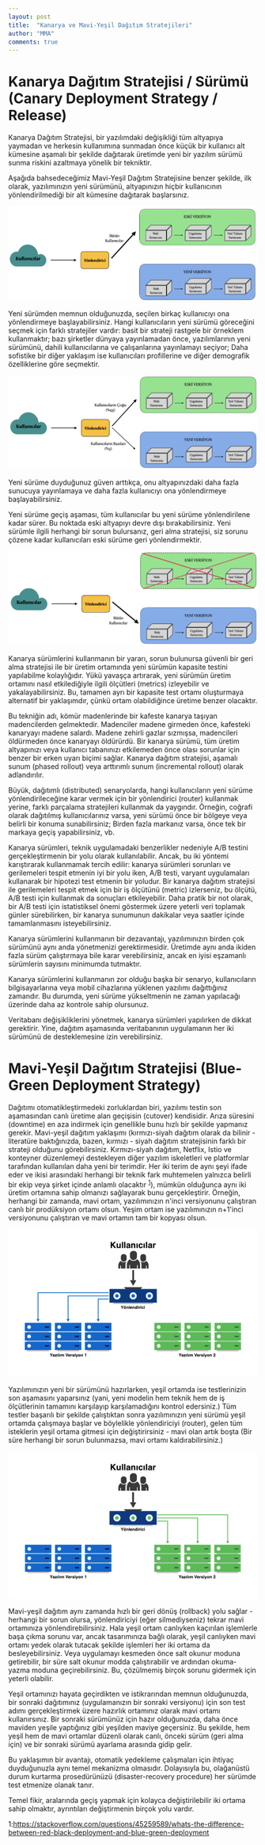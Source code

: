 ```yaml
---
layout: post
title:  "Kanarya ve Mavi-Yeşil Dağıtım Stratejileri"
author: "MMA"
comments: true
---
```


# Kanarya Dağıtım Stratejisi / Sürümü (Canary Deployment Strategy / Release)

Kanarya Dağıtım Stratejisi, bir yazılımdaki değişikliği tüm altyapıya yaymadan ve herkesin kullanımına sunmadan önce küçük bir kullanıcı alt kümesine aşamalı bir şekilde dağıtarak üretimde yeni bir yazılım sürümü sunma riskini azaltmaya yönelik bir tekniktir.

Aşağıda bahsedeceğimiz Mavi-Yeşil Dağıtım Stratejisine benzer şekilde, ilk olarak, yazılımınızın yeni sürümünü, altyapınızın hiçbir kullanıcının yönlendirilmediği bir alt kümesine dağıtarak başlarsınız.

![](https://github.com/mmuratarat/turkish/blob/master/_posts/images/canary_1.png?raw=true)

Yeni sürümden memnun olduğunuzda, seçilen birkaç kullanıcıyı ona yönlendirmeye başlayabilirsiniz. Hangi kullanıcıların yeni sürümü göreceğini seçmek için farklı stratejiler vardır: basit bir strateji rastgele bir örneklem kullanmaktır; bazı şirketler dünyaya yayınlamadan önce, yazılımlarının yeni sürümünü, dahili kullanıcılarına ve çalışanlarına yayınlamayı seçiyor; Daha sofistike bir diğer yaklaşım ise kullanıcıları profillerine ve diğer demografik özelliklerine göre seçmektir.

![](https://github.com/mmuratarat/turkish/blob/master/_posts/images/canary_2.png?raw=true)

Yeni sürüme duyduğunuz güven arttıkça, onu altyapınızdaki daha fazla sunucuya yayınlamaya ve daha fazla kullanıcıyı ona yönlendirmeye başlayabilirsiniz.

Yeni sürüme geçiş aşaması, tüm kullanıcılar bu yeni sürüme yönlendirilene kadar sürer. Bu noktada eski altyapıyı devre dışı bırakabilirsiniz. Yeni sürümle ilgili herhangi bir sorun bulursanız, geri alma stratejisi, siz sorunu çözene kadar kullanıcıları eski sürüme geri yönlendirmektir.

![](https://github.com/mmuratarat/turkish/blob/master/_posts/images/canary_3.png?raw=true)

Kanarya sürümlerini kullanmanın bir yararı, sorun bulunursa güvenli bir geri alma stratejisi ile bir üretim ortamında yeni sürümün kapasite testini yapılabilme kolaylığıdır. Yükü yavaşça artırarak, yeni sürümün üretim ortamını nasıl etkilediğiyle ilgili ölçütleri (metrics) izleyebilir ve yakalayabilirsiniz. Bu, tamamen ayrı bir kapasite test ortamı oluşturmaya alternatif bir yaklaşımdır, çünkü ortam olabildiğince üretime benzer olacaktır.

Bu tekniğin adı, kömür madenlerinde bir kafeste kanarya taşıyan madencilerden gelmektedir. Madenciler madene girmeden önce, kafesteki kanaryayı madene salardı. Madene zehirli gazlar sızmışsa, madencileri öldürmeden önce kanaryayı öldürürdü. Bir kanarya sürümü, tüm üretim altyapınızı veya kullanıcı tabanınızı etkilemeden önce olası sorunlar için benzer bir erken uyarı biçimi sağlar. Kanarya dağıtım stratejisi, aşamalı sunum (phased rollout) veya arttırımlı sunum (incremental rollout) olarak adlandırılır.

Büyük, dağıtımlı (distributed) senaryolarda, hangi kullanıcıların yeni sürüme yönlendirileceğine karar vermek için bir yönlendirici (router) kullanmak yerine, farklı parçalama stratejileri kullanmak da yaygındır. Örneğin, coğrafi olarak dağıtılmış kullanıcılarınız varsa, yeni sürümü önce bir bölgeye veya belirli bir konuma sunabilirsiniz; Birden fazla markanız varsa, önce tek bir markaya geçiş yapabilirsiniz, vb. 

Kanarya sürümleri, teknik uygulamadaki benzerlikler nedeniyle A/B testini gerçekleştirmenin bir yolu olarak kullanılabilir. Ancak, bu iki yöntemi karıştırarak kullanmamak tercih edilir: kanarya sürümleri sorunları ve gerilemeleri tespit etmenin iyi bir yolu iken, A/B testi, varyant uygulamaları kullanarak bir hipotezi test etmenin bir yoludur. Bir kanarya dağıtım stratejisi ile gerilemeleri tespit etmek için bir iş ölçütünü (metric) izlerseniz, bu ölçütü, A/B testi için kullanmak da sonuçları etkileyebilir. Daha pratik bir not olarak, bir A/B testi için istatistiksel önemi göstermek üzere yeterli veri toplamak günler sürebilirken, bir kanarya sunumunun dakikalar veya saatler içinde tamamlanmasını isteyebilirsiniz.

Kanarya sürümlerini kullanmanın bir dezavantajı, yazılımınızın birden çok sürümünü aynı anda yönetmenizi gerektirmesidir. Üretimde aynı anda ikiden fazla sürüm çalıştırmaya bile karar verebilirsiniz, ancak en iyisi eşzamanlı sürümlerin sayısını minimumda tutmaktır.

Kanarya sürümlerini kullanmanın zor olduğu başka bir senaryo, kullanıcıların bilgisayarlarına veya mobil cihazlarına yüklenen yazılımı dağıttığınız zamandır. Bu durumda, yeni sürüme yükseltmenin ne zaman yapılacağı üzerinde daha az kontrole sahip olursunuz.

Veritabanı değişikliklerini yönetmek, kanarya sürümleri yapılırken de dikkat gerektirir. Yine, dağıtım aşamasında veritabanının uygulamanın her iki sürümünü de desteklemesine izin verebilirsiniz.

# Mavi-Yeşil Dağıtım Stratejisi (Blue-Green Deployment Strategy)

Dağıtımı otomatikleştirmedeki zorluklardan biri, yazılımı testin son aşamasından canlı üretime alan geçişisin (cutover) kendisidir. Arıza süresini (downtime) en aza indirmek için genellikle bunu hızlı bir şekilde yapmanız gerekir. Mavi-yeşil dağıtım yaklaşımı (kırmızı-siyah dağıtım olarak da bilinir - literatüre baktığınızda, bazen, kırmızı - siyah dağıtım  stratejisinin farklı bir strateji olduğunu görebilirsiniz. Kırmızı-siyah dağıtım, Netflix, Istio ve konteyner düzenlemeyi destekleyen diğer yazılım iskeletleri ve platformlar tarafından kullanılan daha yeni bir terimdir. Her iki terim de aynı şeyi ifade eder ve ikisi arasındaki herhangi bir teknik fark muhtemelen yalnızca belirli bir ekip veya şirket içinde anlamlı olacaktır <sup>[1](#myfootnote1)</sup>), mümkün olduğunca aynı iki üretim ortamına sahip olmanızı sağlayarak bunu gerçekleştirir. Örneğin, herhangi bir zamanda, mavi ortam, yazılımınızın n'inci versiyonunu çalıştıran canlı bir prodüksiyon ortamı olsun. Yeşim ortam ise yazılımınızın n+1'inci versiyonunu çalıştıran ve mavi ortamın tam bir kopyası olsun.

![](https://github.com/mmuratarat/turkish/blob/master/_posts/images/blue_green1.png?raw=true)

Yazılımınızın yeni bir sürümünü hazırlarken, yeşil ortamda ise testlerinizin son aşamasını yaparsınız (yani, yeni modelin hem teknik hem de iş ölçütlerinin tamamını karşılayıp karşılamadığını kontrol edersiniz.) Tüm testler başarılı bir şekilde çalıştıktan sonra yazılımınızın yeni sürümü yeşil ortamda çalışmaya başlar ve böylelikle yönlendiriciyi (router), gelen tüm isteklerin yeşil ortama gitmesi için değiştirirsiniz - mavi olan artık boşta (Bir süre herhangi bir sorun bulunmazsa, mavi ortamı kaldırabilirsiniz.)

![](https://github.com/mmuratarat/turkish/blob/master/_posts/images/blue_green2.png?raw=true)

Mavi-yeşil dağıtım aynı zamanda hızlı bir geri dönüş (rollback) yolu sağlar - herhangi bir sorun olursa, yönlendiriciyi (eğer silmediyseniz) tekrar mavi ortamınıza yönlendirebilirsiniz. Hala yeşil ortam canlıyken kaçırılan işlemlerle başa çıkma sorunu var, ancak tasarımınıza bağlı olarak, yeşil canlıyken mavi ortamı yedek olarak tutacak şekilde işlemleri her iki ortama da besleyebilirsiniz. Veya uygulamayı kesmeden önce salt okunur moduna getirebilir, bir süre salt okunur modda çalıştırabilir ve ardından okuma-yazma moduna geçirebilirsiniz. Bu, çözülmemiş birçok sorunu gidermek için yeterli olabilir.

Yeşil ortamınızı hayata geçirdikten ve istikrarından memnun olduğunuzda, bir sonraki dağıtımınız (uygulamanızın bir sonraki versiyonu) için son test adımı gerçekleştirmek üzere hazırlık ortamınız olarak mavi ortamı kullanırsınız. Bir sonraki sürümünüz için hazır olduğunuzda, daha önce maviden yeşile yaptığınız gibi yeşilden maviye geçersiniz. Bu şekilde, hem yeşil hem de mavi ortamlar düzenli olarak canlı, önceki sürüm (geri alma için) ve bir sonraki sürümü ayarlama arasında gidip gelir.

Bu yaklaşımın bir avantajı, otomatik yedekleme çalışmaları için ihtiyaç duyduğunuzla aynı temel mekanizma olmasıdır. Dolayısıyla bu, olağanüstü durum kurtarma prosedürünüzü (disaster-recovery procedure) her sürümde test etmenize olanak tanır. 

Temel fikir, aralarında geçiş yapmak için kolayca değiştirilebilir iki ortama sahip olmaktır, ayrıntıları değiştirmenin birçok yolu vardır.

<a name="myfootnote1">1</a>:https://stackoverflow.com/questions/45259589/whats-the-difference-between-red-black-deployment-and-blue-green-deployment

